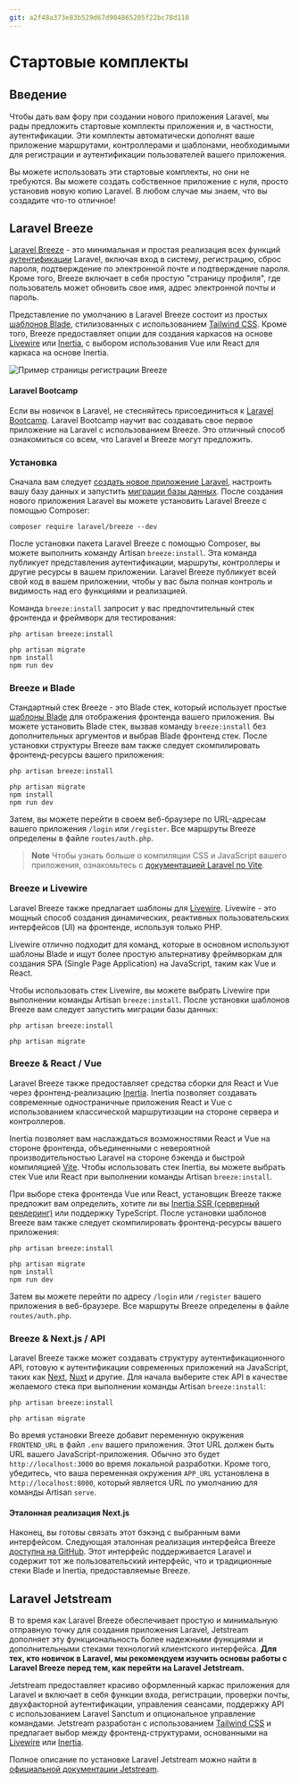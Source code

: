 ```yaml
---
git: a2f48a373e83b529d67d904865205f22bc78d110
---
```


# Стартовые комплекты


<a name="introduction"></a>
## Введение

Чтобы дать вам фору при создании нового приложения Laravel, мы рады предложить стартовые комплекты приложения и, в частности, аутентификации. Эти комплекты автоматически дополнят ваше приложение маршрутами, контроллерами и шаблонами, необходимыми для регистрации и аутентификации пользователей вашего приложения.

Вы можете использовать эти стартовые комплекты, но они не требуются. Вы можете создать собственное приложение с нуля, просто установив новую копию Laravel. В любом случае мы знаем, что вы создадите что-то отличное!

<a name="laravel-breeze"></a>
## Laravel Breeze

[Laravel Breeze](https://github.com/laravel/breeze) - это минимальная и простая реализация всех функций [аутентификации](/docs/{{version}}/authentication) Laravel, включая вход в систему, регистрацию, сброс пароля, подтверждение по электронной почте и подтверждение пароля. Кроме того, Breeze включает в себя простую "страницу профиля", где пользователь может обновить свое имя, адрес электронной почты и пароль.

Представление по умолчанию в Laravel Breeze состоит из простых [шаблонов Blade](/docs/{{version}}/blade), стилизованных с использованием [Tailwind CSS](https://tailwindcss.com). Кроме того, Breeze предоставляет опции для создания каркасов на основе [Livewire](https://livewire.laravel.com) или [Inertia](https://inertiajs.com), с выбором использования Vue или React для каркаса на основе Inertia.

![Пример страницы регистрации Breeze](https://laravel.com/img/docs/breeze-register.png)

#### Laravel Bootcamp

Если вы новичок в Laravel, не стесняйтесь присоединиться к [Laravel Bootcamp](https://bootcamp.laravel.com). Laravel Bootcamp научит вас создавать свое первое приложение на Laravel с использованием Breeze. Это отличный способ ознакомиться со всем, что Laravel и Breeze могут предложить.

<a name="laravel-breeze-installation"></a>
### Установка

Сначала вам следует [создать новое приложение Laravel](/docs/{{version}}/installation), настроить вашу базу данных и запустить [миграции базы данных](/docs/{{version}}/migrations). После создания нового приложения Laravel вы можете установить Laravel Breeze с помощью Composer:

```shell
composer require laravel/breeze --dev
```

После установки пакета Laravel Breeze с помощью Composer, вы можете выполнить команду Artisan `breeze:install`. Эта команда публикует представления аутентификации, маршруты, контроллеры и другие ресурсы в вашем приложении. Laravel Breeze публикует всей свой код в вашем приложении, чтобы у вас была полная контроль и видимость над его функциями и реализацией.

Команда `breeze:install` запросит у вас предпочтительный стек фронтенда и фреймворк для тестирования:

```shell
php artisan breeze:install

php artisan migrate
npm install
npm run dev
```

<a name="breeze-and-blade"></a>
### Breeze и Blade

Стандартный стек Breeze - это Blade стек, который использует простые [шаблоны Blade](/docs/{{version}}/blade) для отображения фронтенда вашего приложения. Вы можете установить Blade стек, вызвав команду `breeze:install` без дополнительных аргументов и выбрав Blade фронтенд стек. После установки структуры Breeze вам также следует скомпилировать фронтенд-ресурсы вашего приложения:

```shell
php artisan breeze:install

php artisan migrate
npm install
npm run dev
```

Затем, вы можете перейти в своем веб-браузере по URL-адресам вашего приложения `/login` или `/register`. Все маршруты Breeze определены в файле `routes/auth.php`.

> **Note**
> Чтобы узнать больше о компиляции CSS и JavaScript вашего приложения, ознакомьтесь с [документацией Laravel по Vite](/docs/{{version}}/vite#running-vite).

<a name="breeze-and-livewire"></a>
### Breeze и Livewire

Laravel Breeze также предлагает шаблоны для [Livewire](https://livewire.laravel.com). Livewire - это мощный способ создания динамических, реактивных пользовательских интерфейсов (UI) на фронтенде, используя только PHP.

Livewire отлично подходит для команд, которые в основном используют шаблоны Blade и ищут более простую альтернативу фреймворкам для создания SPA (Single Page Application) на JavaScript, таким как Vue и React.

Чтобы использовать стек Livewire, вы можете выбрать Livewire при выполнении команды Artisan `breeze:install`. После установки шаблонов Breeze вам следует запустить миграции базы данных:

```shell
php artisan breeze:install

php artisan migrate
```

<a name="breeze-and-inertia"></a>
### Breeze & React / Vue

Laravel Breeze также предоставляет средства сборки для React и Vue через фронтенд-реализацию [Inertia](https://inertiajs.com). Inertia позволяет создавать современные одностраничные приложения React и Vue с использованием классической маршрутизации на стороне сервера и контроллеров.

Inertia позволяет вам наслаждаться возможностями React и Vue на стороне фронтенда, объединенными с невероятной производительностью Laravel на стороне бэкенда и быстрой компиляцией [Vite](https://vitejs.dev). Чтобы использовать стек Inertia, вы можете выбрать стек Vue или React при выполнении команды Artisan `breeze:install`.

При выборе стека фронтенда Vue или React, установщик Breeze также предложит вам определить, хотите ли вы [Inertia SSR (серверный рендеринг)](https://inertiajs.com/server-side-rendering) или поддержку TypeScript. После установки шаблонов Breeze вам также следует скомпилировать фронтенд-ресурсы вашего приложения:

```shell
php artisan breeze:install

php artisan migrate
npm install
npm run dev
```

Затем вы можете перейти по адресу `/login` или `/register` вашего приложения в веб-браузере. Все маршруты Breeze определены в файле `routes/auth.php`.


<a name="breeze-and-next"></a>
### Breeze & Next.js / API

Laravel Breeze также может создавать структуру аутентификационного API, готовую к аутентификации современных приложений на JavaScript, таких как [Next](https://nextjs.org), [Nuxt](https://nuxt.com) и другие. Для начала выберите стек API в качестве желаемого стека при выполнении команды Artisan `breeze:install`:

```shell
php artisan breeze:install

php artisan migrate
```

Во время установки Breeze добавит переменную окружения `FRONTEND_URL` в файл `.env` вашего приложения. Этот URL должен быть URL вашего JavaScript-приложения. Обычно это будет `http://localhost:3000` во время локальной разработки. Кроме того, убедитесь, что ваша переменная окружения `APP_URL` установлена в `http://localhost:8000`, который является URL по умолчанию для команды Artisan `serve`.

<a name="next-reference-implementation"></a>
#### Эталонная реализация Next.js 

Наконец, вы готовы связать этот бэкэнд с выбранным вами интерфейсом. Следующая эталонная реализация интерфейса Breeze [доступна на GitHub](https://github.com/laravel/breeze-next). Этот интерфейс поддерживается Laravel и содержит тот же пользовательский интерфейс, что и традиционные стеки Blade и Inertia, предоставляемые Breeze.

<a name="laravel-jetstream"></a>
## Laravel Jetstream

В то время как Laravel Breeze обеспечивает простую и минимальную отправную точку для создания приложения Laravel, Jetstream дополняет эту функциональность более надежными функциями и дополнительными стеками технологий клиентского интерфейса. **Для тех, кто новичок в Laravel, мы рекомендуем изучить основы работы с Laravel Breeze перед тем, как перейти на Laravel Jetstream.**

Jetstream предоставляет красиво оформленный каркас приложения для Laravel и включает в себя функции входа, регистрации, проверки почты, двухфакторной аутентификации, управления сеансами, поддержку API с использованием Laravel Sanctum и опциональное управление командами. Jetstream разработан с использованием [Tailwind CSS](https://tailwindcss.com) и предлагает выбор между фронтенд-структурами, основанными на [Livewire](https://livewire.laravel.com) или [Inertia](https://inertiajs.com).

Полное описание по установке Laravel Jetstream можно найти в [официальной документации Jetstream](https://jetstream.laravel.com).
